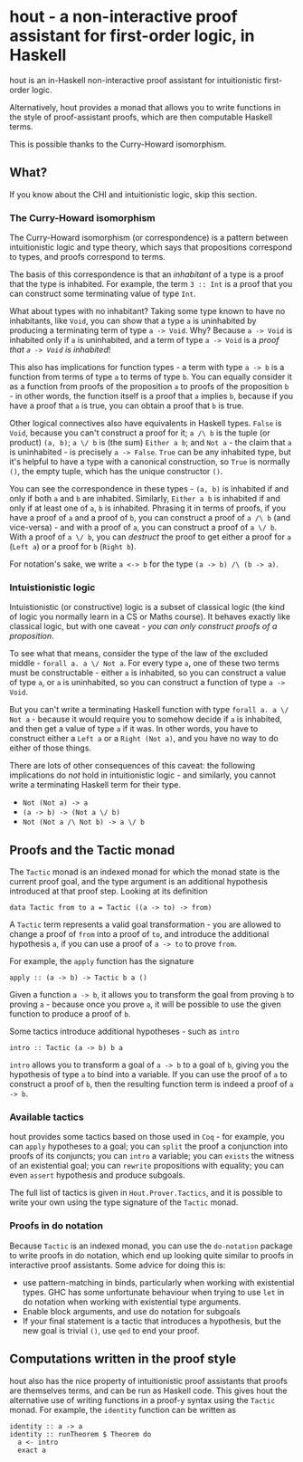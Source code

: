 # hout - a non-interactive proof assistant for first-order logic, in Haskell

hout is an in-Haskell non-interactive proof assistant for intuitionistic first-order logic.

Alternatively, hout provides a monad that allows you to write functions in the style of proof-assistant proofs, which are then computable Haskell terms.

This is possible thanks to the Curry-Howard isomorphism.

## What?

If you know about the CHI and intuitionistic logic, skip this section.

### The Curry-Howard isomorphism

The Curry-Howard isomorphism (or correspondence) is a pattern between intuitionistic logic and type theory, which says that propositions correspond to types, and proofs correspond to terms.

The basis of this correspondence is that an *inhabitant* of a type is a proof that the type is inhabited. For example, the term `3 :: Int` is a proof that you can construct some terminating value of type `Int`.

What about types with no inhabitant? Taking some type known to have no inhabitants, like `Void`, you can show that a type `a` is uninhabited by producing a terminating term of type `a -> Void`. Why? Because `a -> Void` is inhabited only if `a` is uninhabited, and a term of type `a -> Void` is a *proof that `a -> Void` is inhabited*!

This also has implications for function types - a term with type `a -> b` is a function from terms of type `a` to terms of type `b`. You can equally consider it as a function from proofs of the proposition `a` to proofs of the proposition `b` - in other words, the function itself is a proof that `a` implies `b`, because if you have a proof that `a` is true, you can obtain a proof that `b` is true.

Other logical connectives also have equivalents in Haskell types. `False` is `Void`, because you can't construct a proof for it; `a /\ b` is the tuple (or product) `(a, b)`; `a \/ b` is (the sum) `Either a b`; and `Not a` - the claim that `a` is uninhabited - is precisely `a -> False`. `True` can be any inhabited type, but it's helpful to have a type with a canonical construction, so `True` is normally `()`, the empty tuple, which has the unique constructor `()`.

You can see the correspondence in these types - `(a, b)` is inhabited if and only if both `a` and `b` are inhabited. Similarly, `Either a b` is inhabited if and only if at least one of `a`, `b` is inhabited. Phrasing it in terms of proofs, if you have a proof of `a` and a proof of `b`, you can construct a proof of `a /\ b` (and vice-versa) - and with a proof of `a`, you can construct a proof of `a \/ b`. With a proof of `a \/ b`, you can *destruct* the proof to get either a proof for `a` (`Left a`) or a proof for `b` (`Right b`).

For notation's sake, we write `a <-> b` for the type `(a -> b) /\ (b -> a)`.

### Intuistionistic logic

Intuistionistic (or constructive) logic is a subset of classical logic (the kind of logic you normally learn in a CS or Maths course). It behaves exactly like classical logic, but with one caveat - *you can only _construct_ proofs of a proposition*.

To see what that means, consider the type of the law of the excluded middle - `forall a. a \/ Not a`. For every type `a`, one of these two terms must be constructable - either `a` is inhabited, so you can construct a value of type `a`, or `a` is uninhabited, so you can construct a function of type `a -> Void`.

But you can't write a terminating Haskell function with type `forall a. a \/ Not a` - because it would require you to somehow decide if `a` is inhabited, and then get a value of type `a` if it was. In other words, you have to construct either a `Left a` or a `Right (Not a)`, and you have no way to do either of those things.

There are lots of other consequences of this caveat: the following implications do *not* hold in intuitionistic logic - and similarly, you cannot write a terminating Haskell term for their type.

  * `Not (Not a) -> a`
  * `(a -> b) -> (Not a \/ b)`
  * `Not (Not a /\ Not b) -> a \/ b`

## Proofs and the Tactic monad

The `Tactic` monad is an indexed monad for which the monad state is the current proof goal, and the type argument is an additional hypothesis introduced at that proof step. Looking at its definition
```
data Tactic from to a = Tactic ((a -> to) -> from)
```
A `Tactic` term represents a valid goal transformation - you are allowed to change a proof of `from` into a proof of `to`, and introduce the additional hypothesis `a`, if you can use a proof of `a -> to` to prove `from`.

For example, the `apply` function has the signature
```
apply :: (a -> b) -> Tactic b a ()
```
Given a function `a -> b`, it allows you to transform the goal from proving `b` to proving `a` - because once you prove `a`, it will be possible to use the given function to produce a proof of `b`.

Some tactics introduce additional hypotheses - such as `intro`
```
intro :: Tactic (a -> b) b a
```
`intro` allows you to transform a goal of `a -> b` to a goal of `b`, giving you the hypothesis of type `a` to bind into a variable. If you can use the proof of `a` to construct a proof of `b`, then the resulting function term is indeed a proof of `a -> b`.

### Available tactics

hout provides some tactics based on those used in `Coq` - for example, you can `apply` hypotheses to a goal; you can `split` the proof a conjunction into proofs of its conjuncts; you can `intro` a variable; you can `exists` the witness of an existential goal; you can `rewrite` propositions with equality; you can even `assert` hypothesis and produce subgoals.

The full list of tactics is given in `Hout.Prover.Tactics`, and it is possible to write your own using the type signature of the `Tactic` monad.

### Proofs in do notation

Because `Tactic` is an indexed monad, you can use the `do-notation` package to write proofs in do notation, which end up looking quite similar to proofs in interactive proof assistants. Some advice for doing this is:

  * use pattern-matching in binds, particularly when working with existential types. GHC has some unfortunate behaviour when trying to use `let` in do notation when working with existential type arguments.
  * Enable block arguments, and use do notation for subgoals
  * If your final statement is a tactic that introduces a hypothesis, but the new goal is trivial `()`, use `qed` to end your proof.

## Computations written in the proof style

hout also has the nice property of intuitionistic proof assistants that proofs are themselves terms, and can be run as Haskell code. This gives hout the alternative use of writing functions in a proof-y syntax using the `Tactic` monad. For example, the `identity` function can be written as
```
identity :: a -> a
identity :: runTheorem $ Theorem do
  a <- intro
  exact a
```
